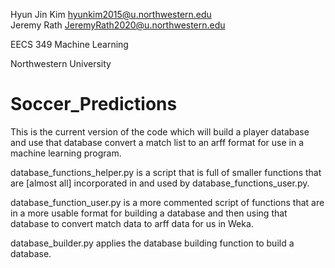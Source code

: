 Hyun Jin Kim hyunkim2015@u.northwestern.edu  
Jeremy Rath JeremyRath2020@u.northwestern.edu

EECS 349 Machine Learning

Northwestern University

# Soccer_Predictions
This is the current version of the code which will build a player database and use that database convert a match list to an arff format for use in a machine learning program.

database_functions_helper.py is a script that is full of smaller functions that are [almost all] incorporated in and used by database_functions_user.py.

database_function_user.py is a more commented script of functions that are in a more usable format for building a database and then using that database to convert match data to arff data for us in Weka.

database_builder.py applies the database building function to build a database.
